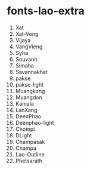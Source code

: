 # fonts-lao-extra


1. Xat
2. Xat-Vong
3. Vijaya
4. VangVieng
5. Syha
6. Souvanh
7. Simaha
8. Savannakhet
9. pakse
10. pakse-light
11. Muangkong
12. Muangdon
13. Kamala
14. LanXang
15. DeenPhao
16. Deenphao-light
17. Chompi
18. DLight
19. Champasak
20. Champa
21. Lao-Outline
22. Phetsarath

